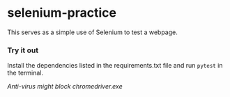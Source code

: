 # selenium-practice
This serves as a simple use of Selenium to test a webpage. 

### Try it out
Install the dependencies listed in the requirements.txt file and run `pytest` in the terminal.

*Anti-virus might block chromedriver.exe*

